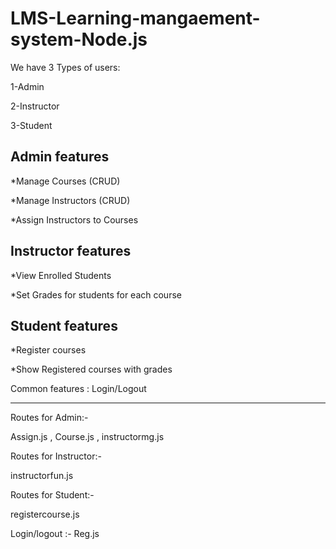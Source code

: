 # LMS-Learning-mangaement-system-Node.js

We have 3 Types of users:

1-Admin

2-Instructor

3-Student

Admin features
--------------
*Manage Courses (CRUD)

*Manage Instructors (CRUD)

*Assign Instructors to Courses

Instructor features
-------------------
*View Enrolled Students

*Set Grades for students for each course

Student features
----------------
*Register courses

*Show Registered courses with grades

Common features : Login/Logout

_______________________________________________________________

Routes for Admin:- 

Assign.js ,  Course.js , instructormg.js

Routes for Instructor:-

instructorfun.js 

Routes for Student:-

registercourse.js

Login/logout :- Reg.js
